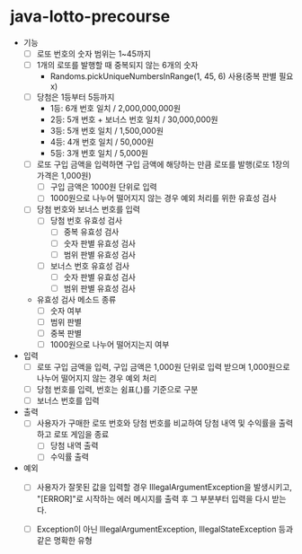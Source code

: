 # java-lotto-precourse

- 기능
    - [ ] 로또 번호의 숫자 범위는 1~45까지
    - [ ] 1개의 로또를 발행할 때 중복되지 않는 6개의 숫자
        - Randoms.pickUniqueNumbersInRange(1, 45, 6) 사용(중복 판별 필요 x)
    - [ ] 당첨은 1등부터 5등까지
        - 1등: 6개 번호 일치 / 2,000,000,000원
        - 2등: 5개 번호 + 보너스 번호 일치 / 30,000,000원
        - 3등: 5개 번호 일치 / 1,500,000원
        - 4등: 4개 번호 일치 / 50,000원
        - 5등: 3개 번호 일치 / 5,000원
    - [ ] 로또 구입 금액을 입력하면 구입 금액에 해당하는 만큼 로또를 발행(로또 1장의 가격은 1,000원)
        - [ ] 구입 금액은 1000원 단위로 입력
        - [ ] 1000원으로 나누어 떨어지지 않는 경우 예외 처리를 위한 유효성 검사
    - [ ] 당첨 번호와 보너스 번호를 입력
        - [ ] 당첨 번호 유효성 검사
            - [ ] 중복 유효성 검사 
            - [ ] 숫자 판별 유효성 검사
            - [ ] 범위 판별 유효성 검사
        - [ ] 보너스 번호 유효성 검사
            - [ ] 숫자 판별 유효성 검사
            - [ ] 범위 판별 유효성 검사
    - 유효성 검사 메소드 종류
        - [ ] 숫자 여부 
        - [ ] 범위 판별
        - [ ] 중복 판별 
        - [ ] 1000원으로 나누어 떨어지는지 여부

- 입력
    - [ ] 로또 구입 금액을 입력, 구입 금액은 1,000원 단위로 입력 받으며 1,000원으로 나누어 떨어지지 않는 경우 예외 처리
    - [ ] 당첨 번호를 입력, 번호는 쉼표(,)를 기준으로 구분
    - [ ] 보너스 번호를 입력

- 출력
    - [ ] 사용자가 구매한 로또 번호와 당첨 번호를 비교하여 당첨 내역 및 수익률을 출력하고 로또 게임을 종료
        - [ ] 당첨 내역 출력
        - [ ] 수익률 출력

- 예외
    - [ ] 사용자가 잘못된 값을 입력할 경우 IllegalArgumentException을 발생시키고, "[ERROR]"로 시작하는 에러 메시지를 출력 후 그 부분부터 입력을 다시 받는다.
    - [ ] Exception이 아닌 IllegalArgumentException, IllegalStateException 등과 같은 명확한 유형


